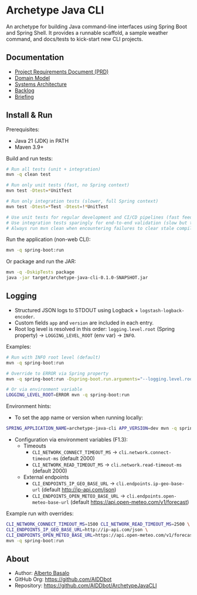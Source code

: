 # Archetype Java CLI

An archetype for building Java command-line interfaces using Spring Boot and Spring Shell. It provides a runnable scaffold, a sample weather command, and docs/tests to kick-start new CLI projects.

## Documentation

- [Project Requirements Document (PRD)](./docs/PRD.md)
- [Domain Model](./docs/DOMAIN.md)
- [Systems Architecture](./docs/SYSTEMS.md)
- [Backlog](./docs/BACKLOG.md)
- [Briefing](./docs/archetype-java_cli.briefing.md)

## Install & Run

Prerequisites:

- Java 21 (JDK) in PATH
- Maven 3.9+

Build and run tests:

```bash
# Run all tests (unit + integration)
mvn -q clean test

# Run only unit tests (fast, no Spring context)
mvn test -Dtest=*UnitTest

# Run only integration tests (slower, full Spring context)
mvn test -Dtest=*Test -Dtest=!*UnitTest

# Use unit tests for regular development and CI/CD pipelines (fast feedback)
# Use integration tests sparingly for end-to-end validation (slow but thorough)
# Always run mvn clean when encountering failures to clear stale compiled classes

```

Run the application (non-web CLI):

```bash
mvn -q spring-boot:run
```

Or package and run the JAR:

```bash
mvn -q -DskipTests package
java -jar target/archetype-java-cli-0.1.0-SNAPSHOT.jar
```

## Logging

- Structured JSON logs to STDOUT using Logback + `logstash-logback-encoder`.
- Custom fields `app` and `version` are included in each entry.
- Root log level is resolved in this order: `logging.level.root` (Spring property) → `LOGGING_LEVEL_ROOT` (env var) → `INFO`.

Examples:

```bash
# Run with INFO root level (default)
mvn -q spring-boot:run

# Override to ERROR via Spring property
mvn -q spring-boot:run -Dspring-boot.run.arguments="--logging.level.root=ERROR"

# Or via environment variable
LOGGING_LEVEL_ROOT=ERROR mvn -q spring-boot:run
```

Environment hints:

- To set the app name or version when running locally:

```bash
SPRING_APPLICATION_NAME=archetype-java-cli APP_VERSION=dev mvn -q spring-boot:run
```

- Configuration via environment variables (F1.3):
  - Timeouts
    - `CLI_NETWORK_CONNECT_TIMEOUT_MS` → `cli.network.connect-timeout-ms` (default 2000)
    - `CLI_NETWORK_READ_TIMEOUT_MS` → `cli.network.read-timeout-ms` (default 2000)
  - External endpoints
    - `CLI_ENDPOINTS_IP_GEO_BASE_URL` → `cli.endpoints.ip-geo-base-url` (default http://ip-api.com/json)
    - `CLI_ENDPOINTS_OPEN_METEO_BASE_URL` → `cli.endpoints.open-meteo-base-url` (default https://api.open-meteo.com/v1/forecast)

Example run with overrides:

```bash
CLI_NETWORK_CONNECT_TIMEOUT_MS=1500 CLI_NETWORK_READ_TIMEOUT_MS=2500 \
CLI_ENDPOINTS_IP_GEO_BASE_URL=http://ip-api.com/json \
CLI_ENDPOINTS_OPEN_METEO_BASE_URL=https://api.open-meteo.com/v1/forecast \
mvn -q spring-boot:run
```

## About

- Author: [Alberto Basalo](https://albertobasalo.dev)
- GitHub Org: https://github.com/AIDDbot
- Repository: https://github.com/AIDDbot/ArchetypeJavaCLI
